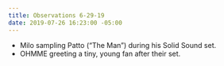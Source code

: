 ```yaml
---
title: Observations 6-29-19
date: 2019-07-26 16:23:00 -05:00
---
```


- Milo sampling Patto (“The Man”) during his Solid Sound set.
- OHMME greeting a tiny, young fan after their set.
